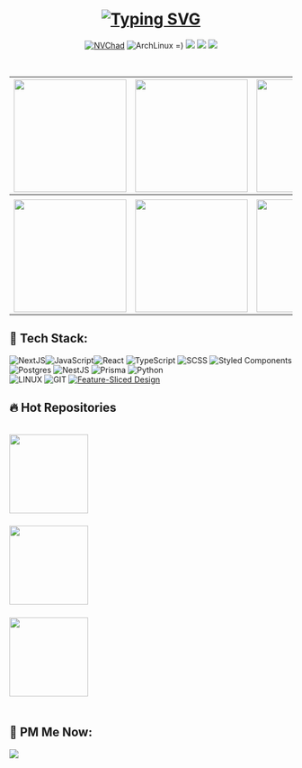 
<div align="center">

 
 # [![Typing SVG](https://readme-typing-svg.demolab.com?font=JetBrains+Mono&weight=700&size=22&duration=1500&pause=500&color=D9E0EE&background=FFFFFF00&center=true&vCenter=true&multiline=true&random=false&repeat=false&width=435&height=66&lines=bonsoir%2C+friend;it's+my+lifestyle)](https://git.io/typing-svg)
 
[![NVChad](https://img.shields.io/badge/Neovim-302D41?style=for-the-badge&logo=Neovim&color=302D41&logoColor=D9E0EE)](https://github.com/NvChad/NvChad)
![ArchLinux =)](https://img.shields.io/badge/Arch_Linux-302D41?style=for-the-badge&logo=arch-linux&logoColor=D9E0EE&labelColor=302D41)
<a href="https://github.com/gudkovWay/projects"><img src="https://img.shields.io/badge/Projects-302D41?style=for-the-badge&logo=starship&logoColor=D9E0EE"/></a>
<a href="https://t.me/IuriiGudkov"><img src="https://img.shields.io/badge/Telegram-302D41?style=for-the-badge&logo=telegram&logoColor=D9E0EE"/></a>
<a href="https://music.youtube.com/playlist?list=PLZJVuReYjgNqPsnqtgXByEmhBchjDWV06&si=MjGXe6C6GgjT-ncA"><img src="https://img.shields.io/badge/Music-302D41?style=for-the-badge&logo=youtube-music&logoColor=D9E0EE"></a>
</div>
<br>

|    <img src="https://i.imgur.com/2SP4cL8.jpg" align="center" width="200px" height="200px" >    | <img src="https://i.imgur.com/MxCou1y.jpg" align="center" width="200px" height="200px"> |   <img src="https://i.imgur.com/tvZlJSE.jpg" align="center" width="200px" height="200px" >    | <img src="https://i.imgur.com/qEUwtsJ.jpg" align="center" width="200px" height="200px">    |
| :---------------------------------------------------------------: | :----------------------------------------------------------------: | :----------------------------------------------------------------: | -------------------------------------------------------------------- |
|  |  |     |  |
|  <img src="https://i.imgur.com/nM1VVbE.jpg" align="center" width="200px" height="200px">  |  <img src="https://i.imgur.com/TiGZstl.jpg" align="center" width="200px" height="200px">   |  <img src="https://i.imgur.com/g9omvOt.png" width="200px" height="200px">   | <img src="https://images.unsplash.com/photo-1504639725590-34d0984388bd?q=80&w=1974&auto=format&fit=crop&ixlib=rb-4.0.3&ixid=M3wxMjA3fDB8MHxwaG90by1wYWdlfHx8fGVufDB8fHx8fA%3D%3D" width="200px" height="200px">


##
## 🌴 Tech Stack:
 ![NextJS](https://img.shields.io/badge/NextJS-20232A?style=for-the-badge&logo=vercel&logoColor=white)![JavaScript](https://img.shields.io/badge/javascript-%23323330.svg?style=for-the-badge&logo=javascript&logoColor=%23F7DF1E)![React](https://img.shields.io/badge/React-20232A?style=for-the-badge&logo=react&logoColor=61DAFB) ![TypeScript](https://img.shields.io/badge/TypeScript-007ACC?style=for-the-badge&logo=typescript&logoColor=white) ![SCSS](https://img.shields.io/badge/Sass-CC6699?style=for-the-badge&logo=sass&logoColor=white) ![Styled Components](https://img.shields.io/badge/StyledComponents-20232A?style=for-the-badge&logo=StyledComponents&logoColor=CC6699) 
<br>![Postgres](https://img.shields.io/badge/postgres-%23316192.svg?style=for-the-badge&logo=postgresql&logoColor=white) ![NestJS](https://img.shields.io/badge/NestJS-DC143C?style=for-the-badge&logo=nestjs&logoColor=white) ![Prisma](https://img.shields.io/badge/Prisma-262224?style=for-the-badge&logo=prisma&logoColor=white)   ![Python](https://img.shields.io/badge/python-3670A0?style=for-the-badge&logo=python&logoColor=ffdd54) 
<br>![LINUX](https://img.shields.io/badge/Arch_Linux-1793D1?style=for-the-badge&logo=arch-linux&logoColor=white) ![GIT](https://img.shields.io/badge/Git-fc6d26?style=for-the-badge&logo=git&logoColor=white) [![Feature-Sliced Design][shields-fsd-pain]](https://feature-sliced.design/)

[shields-fsd-pain]: https://img.shields.io/badge/Feature--Sliced-Design?style=for-the-badge&labelColor=262224&color=262224&logoWidth=10&logo=data:image/png;base64,iVBORw0KGgoAAAANSUhEUgAAABQAAAAaCAYAAAC3g3x9AAAACXBIWXMAAALFAAACxQGJ1n/vAAAAAXNSR0IArs4c6QAAAARnQU1BAACxjwv8YQUAAABHSURBVHgB7dKxCQAgDETR08ZNHNBBHNBNrBQFuyCCKQK5V6QMfBJAWVij5zLwKbW6d0VYx2TZyXnBKxvEZJnDx2bylf1kdRM6tiAZsruQ/QAAAABJRU5ErkJggg==  

<h2>🔥 Hot Repositories</h2>

<br>

<div align="center">　<!-- repository::center -->
<a href="https://github.com/gudkovWay/projects">
    <img height="140px" align="left" src="https://github-readme-stats.vercel.app/api/pin/?username=gudkovWay&repo=projects&layout=compact&theme=transparent&hide_border=true&count_private=true" />
</a>
<h3 align="left">　</h3>
<p align="left">　</p>
<h1></h1>
</div>　<!-- repository::center -->

<!-- =================================================== -->
<div align="center">　<!-- repository::center -->
<a href="https://github.com/gudkovWay/neovim-fullstack">
    <img height="140px" align="left" src="https://github-readme-stats.vercel.app/api/pin/?username=gudkovWay&repo=neovim-fullstack&layout=compact&theme=transparent&hide_border=true&count_private=true" />
</a>
<h3 align="left">　</h3>
<p align="left">　</p>
<h1></h1>
</div>　<!-- repository::center -->

<!-- =================================================== -->
<div align="center">　<!-- repository::center -->
<a href="https://github.com/gudkovWay/ecommerce">
    <img height="140px" align="left" src="https://github-readme-stats.vercel.app/api/pin/?username=gudkovWay&repo=ecommerce&layout=compact&theme=transparent&hide_border=true&count_private=true" />
</a>
<h3 align="left">　</h3>
<p align="left">　</p>
<h1></h1>
</div>　<!-- repository::center -->

##

## 🚀 PM Me Now:
<a href="https://t.me/IuriiGudkov"><img src="https://img.shields.io/badge/Telegram-302D41?style=for-the-badge&logo=telegram&logoColor=D9E0EE"/></a>

##

